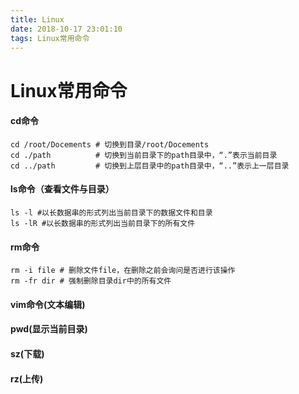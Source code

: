 ```yaml
---
title: Linux
date: 2018-10-17 23:01:10
tags: Linux常用命令
---
```


# Linux常用命令

#### cd命令


```
cd /root/Docements # 切换到目录/root/Docements
cd ./path          # 切换到当前目录下的path目录中，“.”表示当前目录  
cd ../path         # 切换到上层目录中的path目录中，“..”表示上一层目录
```
#### ls命令（查看文件与目录）

```
ls -l #以长数据串的形式列出当前目录下的数据文件和目录
ls -lR #以长数据串的形式列出当前目录下的所有文件
```
#### rm命令


```
rm -i file # 删除文件file，在删除之前会询问是否进行该操作
rm -fr dir # 强制删除目录dir中的所有文件
```
#### vim命令(文本编辑)

####  pwd(显示当前目录)

#### sz(下载)

#### rz(上传)